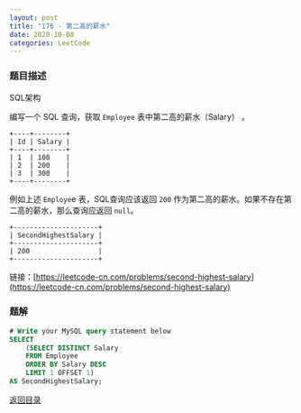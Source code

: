 ```yaml
---
layout: post
title: "176 - 第二高的薪水"
date: 2020-10-08
categories: LeetCode
---
```


### **题目描述**
SQL架构  

编写一个 SQL 查询，获取 `Employee` 表中第二高的薪水（Salary） 。

```
+----+--------+
| Id | Salary |
+----+--------+
| 1  | 100    |
| 2  | 200    |
| 3  | 300    |
+----+--------+
```

例如上述 `Employe`e 表，SQL查询应该返回 `200` 作为第二高的薪水。如果不存在第二高的薪水，那么查询应返回 `null`。


```
+---------------------+
| SecondHighestSalary |
+---------------------+
| 200                 |
+---------------------+
```

链接：[https://leetcode-cn.com/problems/second-highest-salary](https://leetcode-cn.com/problems/second-highest-salary)


### **题解**
``` sql
# Write your MySQL query statement below
SELECT
    (SELECT DISTINCT Salary
    FROM Employee
    ORDER BY Salary DESC
    LIMIT 1 OFFSET 1)
AS SecondHighestSalary;
```


[返回目录](https://maxwell-blog.cn/leetcode/2020/10/08/leetcode.html)